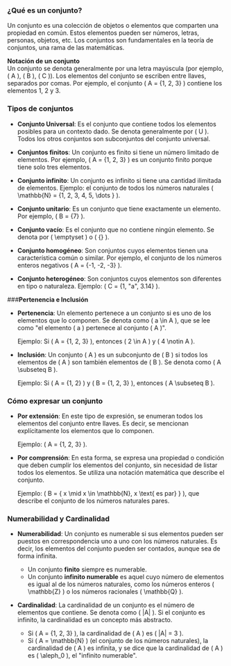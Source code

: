 ### **¿Qué es un conjunto?**

Un conjunto es una colección de objetos o elementos que comparten una propiedad en común. Estos elementos pueden ser números, letras, personas, objetos, etc. Los conjuntos son fundamentales en la teoría de conjuntos, una rama de las matemáticas.

**Notación de un conjunto**  
Un conjunto se denota generalmente por una letra mayúscula (por ejemplo, \( A \), \( B \), \( C \)). Los elementos del conjunto se escriben entre llaves, separados por comas. Por ejemplo, el conjunto \( A = \{1, 2, 3\} \) contiene los elementos 1, 2 y 3.

### **Tipos de conjuntos**

- **Conjunto Universal**: Es el conjunto que contiene todos los elementos posibles para un contexto dado. Se denota generalmente por \( U \). Todos los otros conjuntos son subconjuntos del conjunto universal.
  
- **Conjuntos finitos**: Un conjunto es finito si tiene un número limitado de elementos. Por ejemplo, \( A = \{1, 2, 3\} \) es un conjunto finito porque tiene solo tres elementos.

- **Conjunto infinito**: Un conjunto es infinito si tiene una cantidad ilimitada de elementos. Ejemplo: el conjunto de todos los números naturales \( \mathbb{N} = \{1, 2, 3, 4, 5, \dots \} \).

- **Conjunto unitario**: Es un conjunto que tiene exactamente un elemento. Por ejemplo, \( B = \{7\} \).

- **Conjunto vacío**: Es el conjunto que no contiene ningún elemento. Se denota por \( \emptyset \) o \( \{\} \).

- **Conjunto homogéneo**: Son conjuntos cuyos elementos tienen una característica común o similar. Por ejemplo, el conjunto de los números enteros negativos \( A = \{-1, -2, -3\} \).

- **Conjunto heterogéneo**: Son conjuntos cuyos elementos son diferentes en tipo o naturaleza. Ejemplo: \( C = \{1, "a", 3.14\} \).

###**Pertenencia e Inclusión**

- **Pertenencia**: Un elemento pertenece a un conjunto si es uno de los elementos que lo componen. Se denota como \( a \in A \), que se lee como "el elemento \( a \) pertenece al conjunto \( A \)".
  
  Ejemplo: Si \( A = \{1, 2, 3\} \), entonces \( 2 \in A \) y \( 4 \notin A \).

- **Inclusión**: Un conjunto \( A \) es un subconjunto de \( B \) si todos los elementos de \( A \) son también elementos de \( B \). Se denota como \( A \subseteq B \).
  
  Ejemplo: Si \( A = \{1, 2\} \) y \( B = \{1, 2, 3\} \), entonces \( A \subseteq B \).

### **Cómo expresar un conjunto**

- **Por extensión**: En este tipo de expresión, se enumeran todos los elementos del conjunto entre llaves. Es decir, se mencionan explícitamente los elementos que lo componen.
  
  Ejemplo: \( A = \{1, 2, 3\} \).

- **Por comprensión**: En esta forma, se expresa una propiedad o condición que deben cumplir los elementos del conjunto, sin necesidad de listar todos los elementos. Se utiliza una notación matemática que describe el conjunto.
  
  Ejemplo: \( B = \{ x \mid x \in \mathbb{N}, x \text{ es par} \} \), que describe el conjunto de los números naturales pares.

### **Numerabilidad y Cardinalidad**

- **Numerabilidad**: Un conjunto es numerable si sus elementos pueden ser puestos en correspondencia uno a uno con los números naturales. Es decir, los elementos del conjunto pueden ser contados, aunque sea de forma infinita.

  - Un conjunto **finito** siempre es numerable.
  - Un conjunto **infinito numerable** es aquel cuyo número de elementos es igual al de los números naturales, como los números enteros \( \mathbb{Z} \) o los números racionales \( \mathbb{Q} \).

- **Cardinalidad**: La cardinalidad de un conjunto es el número de elementos que contiene. Se denota como \( |A| \). Si el conjunto es infinito, la cardinalidad es un concepto más abstracto.

  - Si \( A = \{1, 2, 3\} \), la cardinalidad de \( A \) es \( |A| = 3 \).
  - Si \( A = \mathbb{N} \) (el conjunto de los números naturales), la cardinalidad de \( A \) es infinita, y se dice que la cardinalidad de \( A \) es \( \aleph_0 \), el "infinito numerable".
